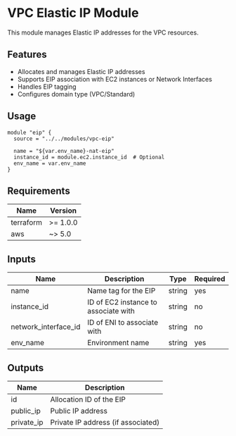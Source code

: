# VPC Elastic IP Module

This module manages Elastic IP addresses for the VPC resources.

## Features

- Allocates and manages Elastic IP addresses
- Supports EIP association with EC2 instances or Network Interfaces
- Handles EIP tagging
- Configures domain type (VPC/Standard)

## Usage

```hcl
module "eip" {
  source = "../../modules/vpc-eip"

  name = "${var.env_name}-nat-eip"
  instance_id = module.ec2.instance_id  # Optional
  env_name = var.env_name
}
```

## Requirements

| Name | Version |
|------|---------|
| terraform | >= 1.0.0 |
| aws | ~> 5.0 |

## Inputs

| Name | Description | Type | Required |
|------|-------------|------|----------|
| name | Name tag for the EIP | string | yes |
| instance_id | ID of EC2 instance to associate with | string | no |
| network_interface_id | ID of ENI to associate with | string | no |
| env_name | Environment name | string | yes |

## Outputs

| Name | Description |
|------|-------------|
| id | Allocation ID of the EIP |
| public_ip | Public IP address |
| private_ip | Private IP address (if associated) |
